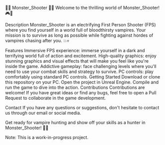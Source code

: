 🧛‍♂️ Monster_Shooter 🧛‍♀️
Welcome to the thrilling world of Monster_Shooter! 🎮🔫

Description
Monster_Shooter is an electrifying First Person Shooter (FPS) where you find yourself in a world full of bloodthirsty vampires. Your mission is to survive as long as possible while fighting against hordes of vampires chasing after you. 💥💀

Features
Immersive FPS experience: immerse yourself in a dark and terrifying world full of action and excitement.
High-quality graphics: enjoy stunning graphics and visual effects that will make you feel like you're inside the game.
Addictive gameplay: face challenging levels where you'll need to use your combat skills and strategy to survive.
PC controls: play comfortably using standard PC controls.
Getting Started
Download or clone this repository on your PC.
Open the project in Unreal Engine.
Compile and run the game to dive into the action.
Contributions
Contributions are welcome! If you have great ideas or find any bugs, feel free to open a Pull Request to collaborate in the game development.

Contact
If you have any questions or suggestions, don't hesitate to contact us through our email or social media.

Get ready for vampire hunting and show off your skills as a hunter in Monster_Shooter! 🦇🔥

Note: This is a work-in-progress project.
